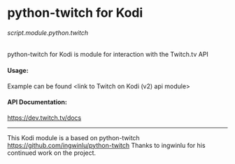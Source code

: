 # python-twitch for Kodi 
###### script.module.python.twitch

python-twitch for Kodi is module for interaction with the Twitch.tv API

#### Usage:
Example can be found <link to Twitch on Kodi (v2) api module>

#### API Documentation:
https://dev.twitch.tv/docs

---
This Kodi module is a based on python-twitch https://github.com/ingwinlu/python-twitch
Thanks to ingwinlu for his continued work on the project.
